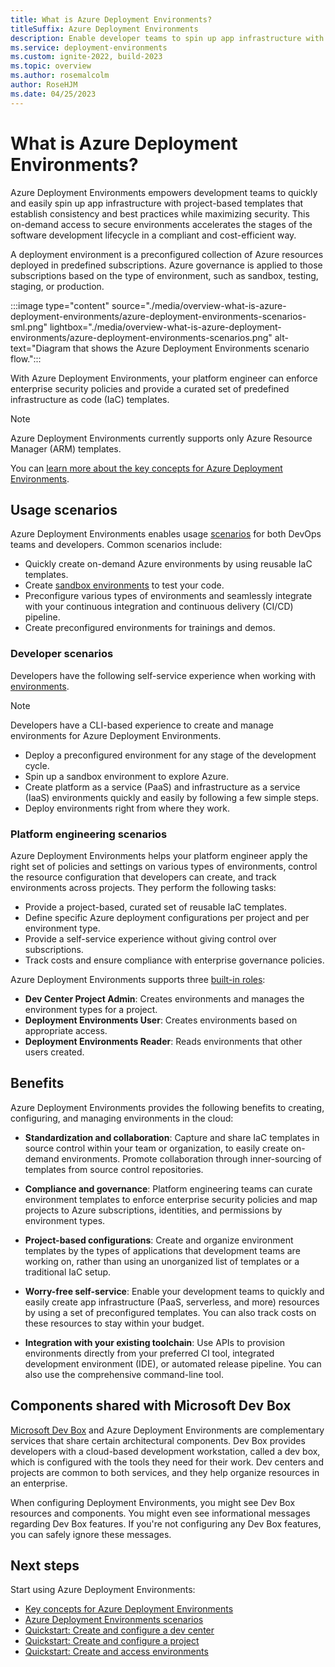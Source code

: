 ```yaml
---
title: What is Azure Deployment Environments?
titleSuffix: Azure Deployment Environments
description: Enable developer teams to spin up app infrastructure with project-based templates, minimize setup time & maximize security, compliance, and cost efficiency.
ms.service: deployment-environments
ms.custom: ignite-2022, build-2023
ms.topic: overview
ms.author: rosemalcolm
author: RoseHJM
ms.date: 04/25/2023
---
```


# What is Azure Deployment Environments?

Azure Deployment Environments empowers development teams to quickly and easily spin up app infrastructure with project-based templates that establish consistency and best practices while maximizing security. This on-demand access to secure environments accelerates the stages of the software development lifecycle in a compliant and cost-efficient way.

A deployment environment is a preconfigured collection of Azure resources deployed in predefined subscriptions. Azure governance is applied to those subscriptions based on the type of environment, such as sandbox, testing, staging, or production.

:::image type="content" source="./media/overview-what-is-azure-deployment-environments/azure-deployment-environments-scenarios-sml.png" lightbox="./media/overview-what-is-azure-deployment-environments/azure-deployment-environments-scenarios.png" alt-text="Diagram that shows the Azure Deployment Environments scenario flow.":::

With Azure Deployment Environments, your platform engineer can enforce enterprise security policies and provide a curated set of predefined infrastructure as code (IaC) templates. 

>[!NOTE]
> Azure Deployment Environments currently supports only Azure Resource Manager (ARM) templates.

You can [learn more about the key concepts for Azure Deployment Environments](./concept-environments-key-concepts.md).

## Usage scenarios

Azure Deployment Environments enables usage [scenarios](./concept-environments-scenarios.md) for both DevOps teams and developers. Common scenarios include:

- Quickly create on-demand Azure environments by using reusable IaC templates.
- Create [sandbox environments](concept-environments-scenarios.md#sandbox-environments-for-investigations) to test your code.
- Preconfigure various types of environments and seamlessly integrate with your continuous integration and continuous delivery (CI/CD) pipeline.
- Create preconfigured environments for trainings and demos.

### Developer scenarios

Developers have the following self-service experience when working with [environments](./concept-environments-key-concepts.md#environments).

>[!NOTE]
> Developers have a CLI-based experience to create and manage environments for Azure Deployment Environments.

- Deploy a preconfigured environment for any stage of the development cycle.
- Spin up a sandbox environment to explore Azure.
- Create platform as a service (PaaS) and infrastructure as a service (IaaS) environments quickly and easily by following a few simple steps.
- Deploy environments right from where they work.

### Platform engineering scenarios

Azure Deployment Environments helps your platform engineer apply the right set of policies and settings on various types of environments, control the resource configuration that developers can create, and track environments across projects. They perform the following tasks:  

- Provide a project-based, curated set of reusable IaC templates.
- Define specific Azure deployment configurations per project and per environment type.
- Provide a self-service experience without giving control over subscriptions.
- Track costs and ensure compliance with enterprise governance policies.

Azure Deployment Environments supports three [built-in roles](../role-based-access-control/built-in-roles.md):

- **Dev Center Project Admin**: Creates environments and manages the environment types for a project.
- **Deployment Environments User**: Creates environments based on appropriate access.
- **Deployment Environments Reader**: Reads environments that other users created. 


## Benefits

Azure Deployment Environments provides the following benefits to creating, configuring, and managing environments in the cloud:

- **Standardization and collaboration**:
Capture and share IaC templates in source control within your team or organization, to easily create on-demand environments. Promote collaboration through inner-sourcing of templates from source control repositories.

- **Compliance and governance**:
Platform engineering teams can curate environment templates to enforce enterprise security policies and map projects to Azure subscriptions, identities, and permissions by environment types.

- **Project-based configurations**:
Create and organize environment templates by the types of applications that development teams are working on, rather than using an unorganized list of templates or a traditional IaC setup.

- **Worry-free self-service**:
Enable your development teams to quickly and easily create app infrastructure (PaaS, serverless, and more) resources by using a set of preconfigured templates. You can also track costs on these resources to stay within your budget.

- **Integration with your existing toolchain**:
Use APIs to provision environments directly from your preferred CI tool, integrated development environment (IDE), or automated release pipeline. You can also use the comprehensive command-line tool.

## Components shared with Microsoft Dev Box

[Microsoft Dev Box](../dev-box/overview-what-is-microsoft-dev-box.md) and Azure Deployment Environments are complementary services that share certain architectural components. Dev Box provides developers with a cloud-based development workstation, called a dev box, which is configured with the tools they need for their work. Dev centers and projects are common to both services, and they help organize resources in an enterprise.

When configuring Deployment Environments, you might see Dev Box resources and components. You might even see informational messages regarding Dev Box features. If you're not configuring any Dev Box features, you can safely ignore these messages.

## Next steps
Start using Azure Deployment Environments:

- [Key concepts for Azure Deployment Environments](./concept-environments-key-concepts.md)
- [Azure Deployment Environments scenarios](./concept-environments-scenarios.md)
- [Quickstart: Create and configure a dev center](./quickstart-create-and-configure-devcenter.md)
- [Quickstart: Create and configure a project](./quickstart-create-and-configure-projects.md)
- [Quickstart: Create and access environments](./quickstart-create-access-environments.md)
